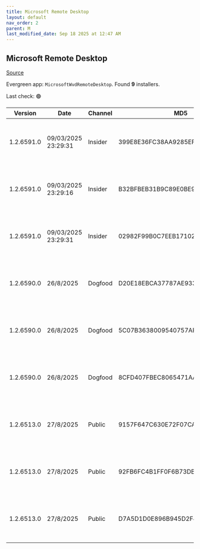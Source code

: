 ```yaml
---
title: Microsoft Remote Desktop
layout: default
nav_order: 2
parent: M
last_modified_date: Sep 18 2025 at 12:47 AM
---
```


## Microsoft Remote Desktop

[Source](https://docs.microsoft.com/en-us/azure/virtual-desktop/connect-windows-7-10)

Evergreen app: `MicrosoftWvdRemoteDesktop`. Found **9** installers.

Last check: 🟢

| Version    | Date                | Channel | MD5                              | Sha2                                                                                                                             | Architecture | URI                                                                                                                                                                                                                                                                  |
| ---------- | ------------------- | ------- | -------------------------------- | -------------------------------------------------------------------------------------------------------------------------------- | ------------ | -------------------------------------------------------------------------------------------------------------------------------------------------------------------------------------------------------------------------------------------------------------------- |
| 1.2.6591.0 | 09/03/2025 23:29:31 | Insider | 399E8E36FC38AA9285EF34262C41B27B | F15D3A3B80636315022169D3A241AB0DE93DD8666E991F2DD4BF56C40D0B1F4EF5673F28F6F9C1657BD3B702C58C5BB7FB09CA75850F346EDFA56932B01C5188 | ARM64        | [https://res.cdn.office.net/remote-desktop-windows-client/ef4f79d1-ef4a-41ce-bdfc-9c6b9ca7c4fe/RemoteDesktop_1.2.6591.0_ARM64.msi](https://res.cdn.office.net/remote-desktop-windows-client/ef4f79d1-ef4a-41ce-bdfc-9c6b9ca7c4fe/RemoteDesktop_1.2.6591.0_ARM64.msi) |
| 1.2.6591.0 | 09/03/2025 23:29:16 | Insider | B32BFBEB31B9C89E0BE99E45B51BBDE9 | CF99DB7E336160F5BF8780946BA983E6F0CE61AEA7FBB974F99B3788D5C4B967107CDBCCD702CFEB8070EB3053B5E87FEE8A508E7D609293AA7141FA3DBECE42 | x64          | [https://res.cdn.office.net/remote-desktop-windows-client/320d1dfe-c192-48f1-afb7-b7fdd0236dbb/RemoteDesktop_1.2.6591.0_x64.msi](https://res.cdn.office.net/remote-desktop-windows-client/320d1dfe-c192-48f1-afb7-b7fdd0236dbb/RemoteDesktop_1.2.6591.0_x64.msi)     |
| 1.2.6591.0 | 09/03/2025 23:29:31 | Insider | 02982F99B0C7EEB17102B729A90FDED6 | 52917DC1AB49EB616A0F7C5B6B5BFA87339C5AF8BABA037DFF674A068ADA3095E889B5BF3E8076C1B0BD53147D00C0696C3FFD1083D0E32090CEDDE5406AB54B | x86          | [https://res.cdn.office.net/remote-desktop-windows-client/4ae12ba9-1c8f-4e9e-8fa7-cacbaa5c8d50/RemoteDesktop_1.2.6591.0_x86.msi](https://res.cdn.office.net/remote-desktop-windows-client/4ae12ba9-1c8f-4e9e-8fa7-cacbaa5c8d50/RemoteDesktop_1.2.6591.0_x86.msi)     |
| 1.2.6590.0 | 26/8/2025           | Dogfood | D20E18EBCA37787AE9338F90E1225683 | D5A3C900C8696D39D871E66E2C83065B981F3DE9D425CE57F8363050BE79515CEC541B1E1D5CDDE28EEF6A7C68454433ABBF860E2D68482F417B6D5B7A09CD9C | ARM64        | [https://res.cdn.office.net/remote-desktop-windows-client/367248f4-ffb1-45da-80fc-92156047e29f/RemoteDesktop_1.2.6590.0_ARM64.msi](https://res.cdn.office.net/remote-desktop-windows-client/367248f4-ffb1-45da-80fc-92156047e29f/RemoteDesktop_1.2.6590.0_ARM64.msi) |
| 1.2.6590.0 | 26/8/2025           | Dogfood | 5C07B3638009540757AF48CFC4B20FFF | C2321FDFDB98F85E2249867E7CD6D46AB8AE03EDC7642A78665E18F82C5B05BB3B3DDEB44813E6060FEB5BDB98F15C6F9AC52CDCD99F645AB45A4AAF325A9906 | x64          | [https://res.cdn.office.net/remote-desktop-windows-client/7c5c8d5f-fd31-4ada-b627-af91605f81c9/RemoteDesktop_1.2.6590.0_x64.msi](https://res.cdn.office.net/remote-desktop-windows-client/7c5c8d5f-fd31-4ada-b627-af91605f81c9/RemoteDesktop_1.2.6590.0_x64.msi)     |
| 1.2.6590.0 | 26/8/2025           | Dogfood | 8CFD407FBEC8065471AAE44D9FE682DA | E53E51D241061EC29D12EB1B181F6CC1FB251184A4DB8B08B939FCBE22FD84840AC9F3E570AC9AA84825AE2F45FA51F36CFFB008429D47F006C14741FF57DE1D | x86          | [https://res.cdn.office.net/remote-desktop-windows-client/37b4f8e5-8279-46be-b9f5-34023e142150/RemoteDesktop_1.2.6590.0_x86.msi](https://res.cdn.office.net/remote-desktop-windows-client/37b4f8e5-8279-46be-b9f5-34023e142150/RemoteDesktop_1.2.6590.0_x86.msi)     |
| 1.2.6513.0 | 27/8/2025           | Public  | 9157F647C630E72F07CA00B3F5521849 | 50C317F1269981AA271844500BD6AC06F46B9C788498517DE7A48FCCF30421B1DC7290DC207F389B705A870936C811016DB4DE2D3798B092E1ED287BE4EDFE96 | ARM64        | [https://res.cdn.office.net/remote-desktop-windows-client/9be00276-4766-4f91-a5fb-98e47e582f80/RemoteDesktop_1.2.6513.0_ARM64.msi](https://res.cdn.office.net/remote-desktop-windows-client/9be00276-4766-4f91-a5fb-98e47e582f80/RemoteDesktop_1.2.6513.0_ARM64.msi) |
| 1.2.6513.0 | 27/8/2025           | Public  | 92FB6FC4B1FF0F6B73DB842E26279710 | BF25D6936F89CEDFEBD97CDF295ED2628CA61CE300C14F15929C2BF4F40B077D537724DBE081823E3DD7280104962986A123313980E66793297D37A04906B7A9 | x64          | [https://res.cdn.office.net/remote-desktop-windows-client/453f06e3-6296-42e3-a9f2-6869d9bf27f1/RemoteDesktop_1.2.6513.0_x64.msi](https://res.cdn.office.net/remote-desktop-windows-client/453f06e3-6296-42e3-a9f2-6869d9bf27f1/RemoteDesktop_1.2.6513.0_x64.msi)     |
| 1.2.6513.0 | 27/8/2025           | Public  | D7A5D1D0E896B945D2F48F9886FDA380 | BE8795F62247DE22AAACFD862F65919859DB0F6A0924A65C453B0E6C5900AF465AB9116B97CE4F596BFE4C626D2718C67D82A3B3CF3B2BB74FFB51DC44A4708B | x86          | [https://res.cdn.office.net/remote-desktop-windows-client/81505a1d-5055-4538-8ea8-cdfc2d6f8370/RemoteDesktop_1.2.6513.0_x86.msi](https://res.cdn.office.net/remote-desktop-windows-client/81505a1d-5055-4538-8ea8-cdfc2d6f8370/RemoteDesktop_1.2.6513.0_x86.msi)     |
